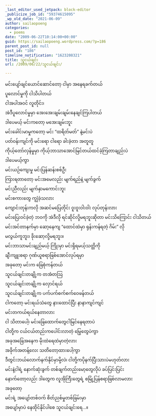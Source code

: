 ```yaml
---
_last_editor_used_jetpack: block-editor
_publicize_job_id: "59374615095"
_wp_old_date: "2021-06-09"
author: sailaopoeng
categories:
  - poems
date: "2009-06-22T10:14:00+00:00"
guid: https://sailaopoeng.wordpress.com/?p=186
parent_post_id: null
post_id: "186"
timeline_notification: "1623208321"
title: သူငယ်ချင်း
url: /2009/06/22/သူငယ်ချင်း/

---
```

မင်းပျော်ချင်ယောင်ဆောင်တော့ ငါမှာ အနေရခက်တယ်  
ပူလောင်မှုကို ငါသိပါတယ်  
ငါအပါအဝင် လူတိုင်း၊  
အဲဒီပူလောင်မှုမှာ အေးအေးချမ်းချမ်းနေချင်ကြပါတယ်  
ဒါပေမယ့် မင်းကတော့ မအေးချမ်းဘူး  
မင်းခေါင်းမာမှုကတော့ မင်း “ထရိတ်မတ်” နဲ့မင်းပဲ  
ပတ်ဝန်းကျင်ကို မင်းရော ငါရော ခါးခဲ့တာ အတူတူ  
ကိုယ့်တော်လှန်မှုမှာ ကိုယ့်ဘာသာအောင်မြင်တယ်ထင်ခဲ့ကြတာချည်းပဲ  
ဒါပေမယ့်ကွာ  
မင်းယဉ်ကျေးမှု မင်းပြန်ဆန်းစစ်ဦး  
ကြားရတာတော့ မင်းအမေလည်း မျက်ရည်နဲ့ မျက်ခွက်  
မင်းညီလည်း မျက်နှာမကောင်းဘူး  
မင်းစကားတွေ ကျွံခဲ့သလား  
ကျောင်းတုန်းကလို အဆင်မပြေတိုင်း ဝူးဝူးဝါးဝါး လုပ်တုန်းလား  
မင်းပြေးဝင်ခဲ့တဲ့ ဘဝကို အဲဒီလို ရင်ဆိုင်လို့မရဘူးဆိုတာ မင်းသိကြောင်း ငါသိတယ်  
မင်းအင်တာနက်မှာ ဆော့နေကျ “ထောင်ထဲမှာ ရုန်းကန်ရတဲ့ ဂိမ်း” လို  
မလွယ်ကူဘူး၊ ခိုးဆော့လို့မရဘူး။  
မင်းဘာသာမင်းချည်မယ့် ကြိုးမှာ မင်းရှိရမယ့်သတ္တိကို  
ချီးကျူးစရာ ဂုဏ်ယူစရာဖြစ်အောင်လုပ်ရမှာ  
အခုတော့ မင်းက ခြေစုံကန်တယ်  
သူငယ်ချင်းတချို့က တအံတသြ  
သူငယ်ချင်းတချို့က လှောင်ရယ်  
သူငယ်ချင်းတချို့က ပက်ပက်စက်စက်ဝေဖန်တယ်  
ငါကတော့ မင်းရယ်သံတွေ နားထောင်ပြီး နာနာကျင်ကျင်  
မင်းတကယ်ရယ်နေတာလား  
ငါ သိတာပေါ့၊ မင်းခြေထောက်တွေငါမြင်နေရတာပဲ  
ငါတို့က ငယ်ငယ်တည်းကပေါင်းလာတဲ့ မြွေတွေပဲကွာ  
အခုအခြေအနေက မိုးထဲရေထဲမှာတဲ့လား  
အခိုက်အတန့်လေး သတိတော့ထားပေါ့ကွာ  
ဒီတွင်းဘယ်လောက်နက်နိုင်မှာမို့လဲ၊ ငါတို့ကပိုနက်ပြီးသားပဲမဟုတ်လား  
မင်းနဲ့ငါရဲ့ နောက်ဆုံးခွက် တစ်ချက်တည်းမော့တွေလိုပဲ ခပ်ပြင်းပြင်း  
နောက်တော့လည်း ဒါတွေက လူအိုကြီးတွေရဲ့ စမြုံ့ပြန်စရာဖြစ်လာမလား  
အခုတော့  
မင်းရဲ့ အပျော်တစ်ဝက် စိတ်ညစ်မှုတစ်ခြမ်းမှာ  
အပျော်မှာပဲ နေထိုင်နိုင်ပါစေ သူငယ်ချင်းရေ…။
